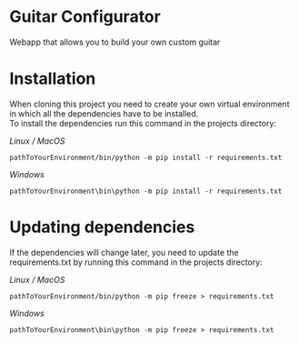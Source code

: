 # Guitar Configurator
Webapp that allows you to build your own custom guitar

# Installation
When cloning this project you need to create your own virtual environment in which all the dependencies have to be installed. <br>
To install the dependencies run this command in the projects directory:

*Linux / MacOS*
```
pathToYourEnvironment/bin/python -m pip install -r requirements.txt
```

*Windows*
```
pathToYourEnvironment\bin\python -m pip install -r requirements.txt
```

# Updating dependencies
If the dependencies will change later, you need to update the requirements.txt by running this command in the projects directory:

*Linux / MacOS*
```
pathToYourEnvironment/bin/python -m pip freeze > requirements.txt
```

*Windows*
```
pathToYourEnvironment\bin\python -m pip freeze > requirements.txt
```